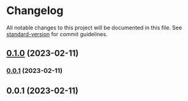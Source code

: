 # Changelog

All notable changes to this project will be documented in this file. See [standard-version](https://github.com/conventional-changelog/standard-version) for commit guidelines.

## [0.1.0](https://github.com/straight-forward-team/stf-ui/compare/v0.0.2...v0.1.0) (2023-02-11)

### [0.0.1](https://github.com/straight-forward-team/stf-ui/compare/v0.23.0...v0.0.1) (2023-02-11)

## 0.0.1 (2023-02-11)
